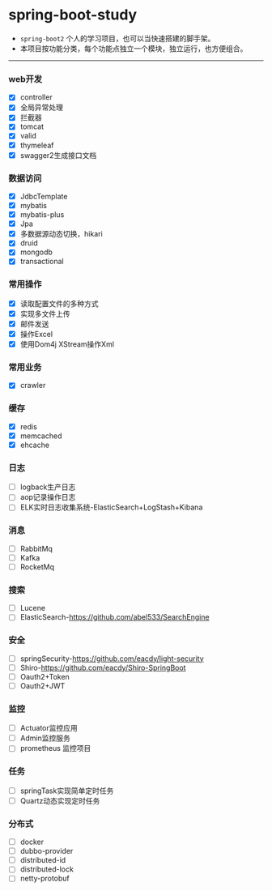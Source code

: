 # spring-boot-study
- `spring-boot2` 个人的学习项目，也可以当快速搭建的脚手架。 
- 本项目按功能分类，每个功能点独立一个模块，独立运行，也方便组合。
---
### web开发
- [x] controller
- [x] 全局异常处理
- [x] 拦截器
- [x] tomcat
- [x] valid
- [x] thymeleaf
- [x] swagger2生成接口文档
### 数据访问
- [x] JdbcTemplate
- [x] mybatis
- [x] mybatis-plus
- [x] Jpa
- [x] 多数据源动态切换，hikari
- [x] druid
- [x] mongodb
- [x] transactional
### 常用操作
- [x] 读取配置文件的多种方式
- [x] 实现多文件上传
- [x] 邮件发送
- [x] 操作Excel
- [x] 使用Dom4j XStream操作Xml
### 常用业务
- [x] crawler
### 缓存
- [x] redis
- [x] memcached
- [x] ehcache
### 日志
- [ ] logback生产日志
- [ ] aop记录操作日志
- [ ] ELK实时日志收集系统-ElasticSearch+LogStash+Kibana
### 消息
- [ ] RabbitMq
- [ ] Kafka
- [ ] RocketMq
### 搜索
- [ ] Lucene
- [ ] ElasticSearch-https://github.com/abel533/SearchEngine
### 安全
- [ ] springSecurity-https://github.com/eacdy/light-security
- [ ] Shiro-https://github.com/eacdy/Shiro-SpringBoot
- [ ] Oauth2+Token
- [ ] Oauth2+JWT
### 监控
- [ ] Actuator监控应用
- [ ] Admin监控服务
- [ ] prometheus 监控项目
### 任务
- [ ] springTask实现简单定时任务
- [ ] Quartz动态实现定时任务
### 分布式
- [ ] docker
- [ ] dubbo-provider
- [ ] distributed-id
- [ ] distributed-lock
- [ ] netty-protobuf
